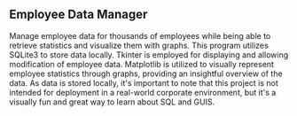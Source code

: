 ## Employee Data Manager
Manage employee data for thousands of employees while being able to retrieve statistics and visualize them with graphs. This program utilizes SQLite3 to store data locally. Tkinter is employed for displaying and allowing modification of employee data. Matplotlib is utilized to visually represent employee statistics through graphs, providing an insightful overview of the data.
As data is stored locally, it's important to note that this project is not intended for deployment in a real-world corporate environment, but it's a visually fun and great way to learn about SQL and GUIS.


